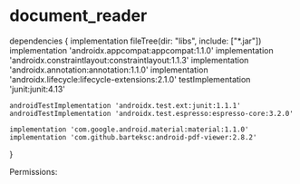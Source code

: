 # document_reader

dependencies {
    implementation fileTree(dir: "libs", include: ["*.jar"])
    implementation 'androidx.appcompat:appcompat:1.1.0'
    implementation 'androidx.constraintlayout:constraintlayout:1.1.3'
    implementation 'androidx.annotation:annotation:1.1.0'
    implementation 'androidx.lifecycle:lifecycle-extensions:2.1.0'
    testImplementation 'junit:junit:4.13'

    androidTestImplementation 'androidx.test.ext:junit:1.1.1'
    androidTestImplementation 'androidx.test.espresso:espresso-core:3.2.0'

    implementation 'com.google.android.material:material:1.1.0'
    implementation 'com.github.barteksc:android-pdf-viewer:2.8.2'
}

Permissions:

<uses-permission android:name="android.permission.READ_EXTERNAL_STORAGE" />
<uses-permission android:name="android.permission.WRITE_EXTERNAL_STORAGE" />
